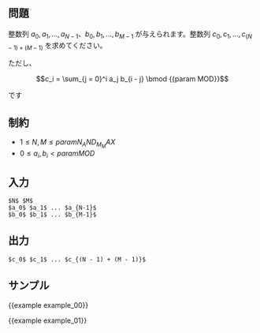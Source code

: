 問題
---------

整数列 $a_0, a_1, ..., a_{N - 1}$、$b_0, b_1, ..., b_{M - 1}$ が与えられます。整数列 $c_0, c_1, ..., c_{(N - 1) + (M - 1)}$ を求めてください。

ただし、

$$c_i = \sum_{j = 0}^i a_j b_{i - j} \bmod {{param MOD}}$$

です

制約
---------

- $1 \leq N, M \leq {{param N_AND_M_MAX}}$
- $0 \leq a_i, b_i < {{param MOD}}$

入力
---------

```
$N$ $M$
$a_0$ $a_1$ ... $a_{N-1}$
$b_0$ $b_1$ ... $b_{M-1}$
```

出力
---------

```
$c_0$ $c_1$ ... $c_{(N - 1) + (M - 1)}$
```

サンプル
---------

{{example example_00}}

{{example example_01}}
